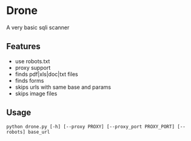Drone
==========================
A very basic sqli scanner


Features
----------------------------
* use robots.txt
* proxy support
* finds pdf|xls|doc|txt files
* finds forms
* skips urls with same base and params 
* skips image files

Usage
-----------------------------
    python drone.py [-h] [--proxy PROXY] [--proxy_port PROXY_PORT] [--robots] base_url


